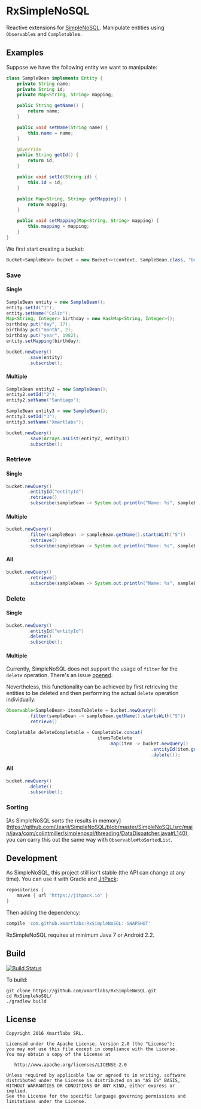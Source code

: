 # RxSimpleNoSQL

Reactive extensions for [SimpleNoSQL](https://github.com/Jearil/SimpleNoSQL). Manipulate entities using `Observable`s
and `Completable`s.

## Examples

Suppose we have the following entity we want to manipulate:

```java
class SampleBean implements Entity {
    private String name;
    private String id;
    private Map<String, String> mapping;

    public String getName() {
        return name;
    }

    public void setName(String name) {
        this.name = name;
    }

    @Override
    public String getId() {
        return id;
    }

    public void setId(String id) {
        this.id = id;
    }

    public Map<String, String> getMapping() {
        return mapping;
    }

    public void setMapping(Map<String, String> mapping) {
        this.mapping = mapping;
    }
}
```

We first start creating a bucket:

```java
Bucket<SampleBean> bucket = new Bucket<>(context, SampleBean.class, "bucketId");
```

### Save

#### Single

```java
SampleBean entity = new SampleBean();
entity.setId("1");
entity.setName("Colin");
Map<String, Integer> birthday = new HashMap<String, Integer>();
birthday.put("day", 17);
birthday.put("month", 2);
birthday.put("year", 1982);
entity.setMapping(birthday);

bucket.newQuery()
        .save(entity)
        .subscribe();
```

#### Multiple

```java
SampleBean entity2 = new SampleBean();
entity2.setId("2");
entity2.setName("Santiago");

SampleBean entity3 = new SampleBean();
entity3.setId("3");
entity3.setName("Xmartlabs");

bucket.newQuery()
        .save(Arrays.asList(entity2, entity3))
        .subscribe();
```

### Retrieve

#### Single

```java
bucket.newQuery()
        .entityId("entityId")
        .retrieve()
        .subscribe(sampleBean -> System.out.println("Name: %s", sampleBean.getName()));
```

#### Multiple

```java
bucket.newQuery()
        .filter(sampleBean -> sampleBean.getName().startsWith("S"))
        .retrieve()
        .subscribe(sampleBean -> System.out.println("Name: %s", sampleBean.getName()));
```

#### All

```java
bucket.newQuery()
        .retrieve()
        .subscribe(sampleBean -> System.out.println("Name: %s", sampleBean.getName()));
```

### Delete

#### Single

```java
bucket.newQuery()
        .entityId("entityId")
        .delete()
        .subscribe();
```

#### Multiple

Currently, SimpleNoSQL does not support the usage of `filter` for the `delete` operation.
There's an issue [opened](https://github.com/Jearil/SimpleNoSQL/issues/34).

Nevertheless, this functionality can be achieved by first retrieving the entities to be deleted and then performing the actual `delete` operation individually:

```java
Observable<SampleBean> itemsToDelete = bucket.newQuery()
        .filter(sampleBean -> sampleBean.getName().startsWith("S"))
        .retrieve()

Completable deleteCompletable = Completable.concat(
                                  itemsToDelete
                                      .map(item -> bucket.newQuery()
                                                      .entityId(item.getId()))
                                                      .delete());
```

#### All

```java
bucket.newQuery()
        .delete()
        .subscribe();
```

### Sorting

[As SimpleNoSQL sorts the results in memory]
(https://github.com/Jearil/SimpleNoSQL/blob/master/SimpleNoSQL/src/main/java/com/colintmiller/simplenosql/threading/DataDispatcher.java#L140),
you can carry this out the same way with `Observable#toSortedList`.

## Development

As SimpleNoSQL, this project still isn't stable (the API can change at any time). You can use it with Gradle and
[JitPack](https://jitpack.io):

```groovy
repositories {
    maven { url "https://jitpack.io" }
}
```

Then adding the dependency:

```groovy
compile 'com.github.xmartlabs:RxSimpleNoSQL:-SNAPSHOT'
```

RxSimpleNoSQL requires at minimum Java 7 or Android 2.2.

## Build

[![Build Status](https://travis-ci.org/xmartlabs/RxSimpleNoSQL.svg?branch=master)](https://travis-ci.org/xmartlabs/RxSimpleNoSQL)

To build:

```shell
git clone https://github.com/xmartlabs/RxSimpleNoSQL.git
cd RxSimpleNoSQL/
./gradlew build
```

## License

```
Copyright 2016 Xmartlabs SRL.

Licensed under the Apache License, Version 2.0 (the "License");
you may not use this file except in compliance with the License.
You may obtain a copy of the License at

   http://www.apache.org/licenses/LICENSE-2.0

Unless required by applicable law or agreed to in writing, software
distributed under the License is distributed on an "AS IS" BASIS,
WITHOUT WARRANTIES OR CONDITIONS OF ANY KIND, either express or implied.
See the License for the specific language governing permissions and
limitations under the License.
```
